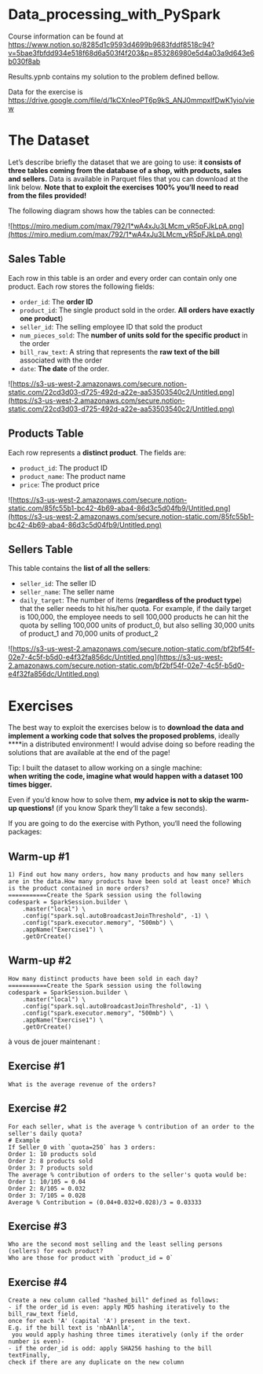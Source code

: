 # Data_processing_with_PySpark
Course information can be found at https://www.notion.so/8285d1c9593d4699b9683fddf8518c94?v=5bae3fbfdd934e518f68d6a503f4f203&p=853286980e5d4a03a9d643e6b030f8ab

Results.ypnb contains my solution to the problem defined bellow.

Data for the exercise is https://drive.google.com/file/d/1kCXnIeoPT6p9kS_ANJ0mmpxlfDwK1yio/view

# The Dataset

Let’s describe briefly the dataset that we are going to use: i**t consists of three tables coming from the database of a shop, with products, sales and sellers.** Data is available in Parquet files that you can download at the link below. **Note that to exploit the exercises 100% you’ll need to read from the files provided!**

The following diagram shows how the tables can be connected: 

![https://miro.medium.com/max/792/1*wA4xJu3LMcm_vR5pFJkLpA.png](https://miro.medium.com/max/792/1*wA4xJu3LMcm_vR5pFJkLpA.png)

## **Sales Table**

Each row in this table is an order and every order can contain only one product. Each row stores the following fields:

- `order_id`: The **order ID**
- `product_id`: The single product sold in the order. **All orders have exactly one product**)
- `seller_id`: The selling employee ID that sold the product
- `num_pieces_sold`: The **number of units sold for the specific product** in the order
- `bill_raw_text`: A string that represents the **raw text of the bill** associated with the order
- `date`: **The date** of the order.

![https://s3-us-west-2.amazonaws.com/secure.notion-static.com/22cd3d03-d725-492d-a22e-aa53503540c2/Untitled.png](https://s3-us-west-2.amazonaws.com/secure.notion-static.com/22cd3d03-d725-492d-a22e-aa53503540c2/Untitled.png)

## Products Table

Each row represents a **distinct product**. The fields are:

- `product_id`: The product ID
- `product_name`: The product name
- `price`: The product price

![https://s3-us-west-2.amazonaws.com/secure.notion-static.com/85fc55b1-bc42-4b69-aba4-86d3c5d04fb9/Untitled.png](https://s3-us-west-2.amazonaws.com/secure.notion-static.com/85fc55b1-bc42-4b69-aba4-86d3c5d04fb9/Untitled.png)

## Sellers Table

This table contains the **list of all the sellers**:

- `seller_id`: The seller ID
- `seller_name`: The seller name
- `daily_target`: The number of items (**regardless of the product type**) that the seller needs to hit his/her quota. For example, if the daily
target is 100,000, the employee needs to sell 100,000 products he can
hit the quota by selling 100,000 units of product_0, but also selling
30,000 units of product_1 and 70,000 units of product_2

![https://s3-us-west-2.amazonaws.com/secure.notion-static.com/bf2bf54f-02e7-4c5f-b5d0-e4f32fa856dc/Untitled.png](https://s3-us-west-2.amazonaws.com/secure.notion-static.com/bf2bf54f-02e7-4c5f-b5d0-e4f32fa856dc/Untitled.png)

# Exercises

The best way to exploit the exercises below is to **download the data and implement a working code that solves the proposed problems**, ideally ****in a distributed environment! I would advise doing so before reading the solutions that are available at the end of the page!

Tip: I built the dataset to allow working on a single machine: **when writing the code, imagine what would happen with a dataset 100 times bigger.**

Even if you’d know how to solve them, **my advice is not to skip the warm-up questions!** (if you know Spark they’ll take a few seconds).

If you are going to do the exercise with Python, you‘ll need the following packages:

## Warm-up #1

```
1) Find out how many orders, how many products and how many sellers are in the data.How many products have been sold at least once? Which is the product contained in more orders?
===========Create the Spark session using the following 
codespark = SparkSession.builder \
    .master("local") \
    .config("spark.sql.autoBroadcastJoinThreshold", -1) \
    .config("spark.executor.memory", "500mb") \
    .appName("Exercise1") \
    .getOrCreate()
```

## Warm-up #2

```
How many distinct products have been sold in each day?
===========Create the Spark session using the following 
codespark = SparkSession.builder \
    .master("local") \
    .config("spark.sql.autoBroadcastJoinThreshold", -1) \
    .config("spark.executor.memory", "500mb") \
    .appName("Exercise1") \
    .getOrCreate()
```

à vous de jouer maintenant : 

## Exercise #1

```
What is the average revenue of the orders?
```

## Exercise #2

```
For each seller, what is the average % contribution of an order to the seller's daily quota?
# Example
If Seller_0 with `quota=250` has 3 orders:
Order 1: 10 products sold
Order 2: 8 products sold
Order 3: 7 products sold
The average % contribution of orders to the seller's quota would be:
Order 1: 10/105 = 0.04
Order 2: 8/105 = 0.032
Order 3: 7/105 = 0.028
Average % Contribution = (0.04+0.032+0.028)/3 = 0.03333
```

## Exercise #3

```
Who are the second most selling and the least selling persons (sellers) for each product? 
Who are those for product with `product_id = 0`
```

## Exercise #4

```
Create a new column called "hashed_bill" defined as follows:
- if the order_id is even: apply MD5 hashing iteratively to the bill_raw_text field, 
once for each 'A' (capital 'A') present in the text. 
E.g. if the bill text is 'nbAAnllA',
 you would apply hashing three times iteratively (only if the order number is even)- 
- if the order_id is odd: apply SHA256 hashing to the bill textFinally, 
check if there are any duplicate on the new column
```
